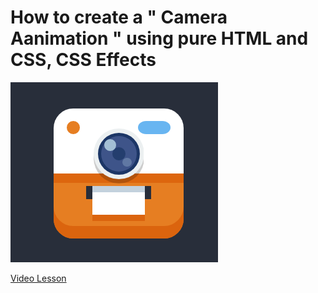 # How to create a " Camera Aanimation " using pure HTML and CSS, CSS Effects

<img src="../../img/animation_1.png" alt="loader" />

[Video Lesson](https://www.youtube.com/watch?v=Wkn8jUdCFQo)